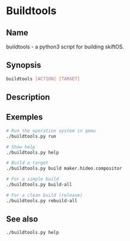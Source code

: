 # Buildtools

## Name

buildtools - a python3 script for building skiftOS.

## Synopsis

```sh
buildtools [ACTION] [TARGET]
```

## Description

## Exemples

```sh
# Run the operation system in qemu
./buildtools.py run

# Show help
./buildtools.py help

# Build a target
./buildtools.py build maker.hideo.compositor

# For a simple build
./buildtools.py build-all

# For a clean build (release)
./buildtools.py rebuild-all
```

## See also

```sh
./buildtools.py help
```